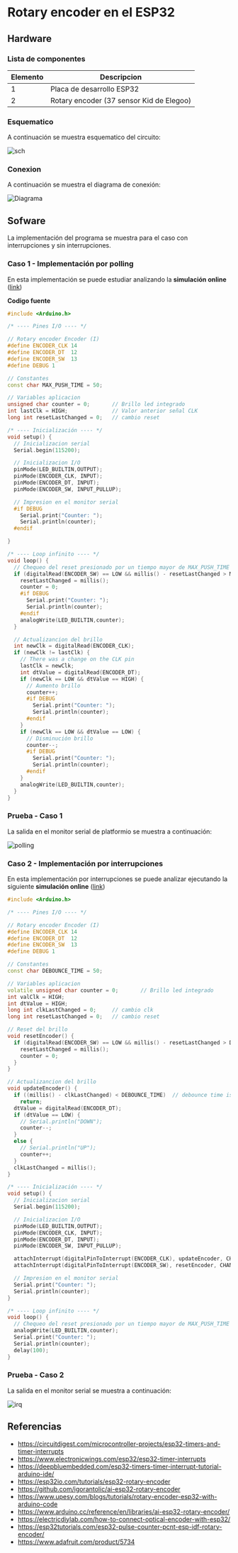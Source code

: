 # Rotary encoder en el ESP32

## Hardware

### Lista de componentes

|Elemento|Descripcion|
|--|--|
|1|Placa de desarrollo ESP32|
|2|Rotary encoder (37 sensor Kid de Elegoo)|

### Esquematico

A continuación se muestra esquematico del circuito:

![sch](rotary_encorder-ESP32_sch.png)

### Conexion

A continuación se muestra el diagrama de conexión:

![Diagrama](rotary_encorder-ESP32_bb.png)

## Sofware

La implementación del programa se muestra para el caso con interrupciones y sin interrupciones.

### Caso 1 - Implementación por polling

En esta implementación se puede estudiar analizando la **simulación online** ([link](https://wokwi.com/projects/367656993429289985))

**Codigo fuente**

```ino
#include <Arduino.h>

/* ---- Pines I/O ---- */

// Rotary encoder Encoder (I)
#define ENCODER_CLK 14
#define ENCODER_DT  12
#define ENCODER_SW  13
#define DEBUG 1

// Constantes
const char MAX_PUSH_TIME = 50;

// Variables aplicacion
unsigned char counter = 0;       // Brillo led integrado
int lastClk = HIGH;              // Valor anterior señal CLK
long int resetLastChanged = 0;   // cambio reset

/* ---- Inicialización ---- */
void setup() {
  // Inicializacion serial
  Serial.begin(115200);

  // Inicializacion I/O
  pinMode(LED_BUILTIN,OUTPUT);   
  pinMode(ENCODER_CLK, INPUT);
  pinMode(ENCODER_DT, INPUT);
  pinMode(ENCODER_SW, INPUT_PULLUP);

  // Impresion en el monitor serial
  #if DEBUG
    Serial.print("Counter: ");
    Serial.println(counter);      
  #endif

}

/* ---- Loop infinito ---- */
void loop() {
  // Chequeo del reset presionado por un tiempo mayor de MAX_PUSH_TIME 
  if (digitalRead(ENCODER_SW) == LOW && millis() - resetLastChanged > MAX_PUSH_TIME) {
    resetLastChanged = millis();
    counter = 0;
    #if DEBUG
      Serial.print("Counter: ");
      Serial.println(counter);   
    #endif
    analogWrite(LED_BUILTIN,counter);   
  }

  // Actualizancion del brillo
  int newClk = digitalRead(ENCODER_CLK);
  if (newClk != lastClk) {
    // There was a change on the CLK pin
    lastClk = newClk;
    int dtValue = digitalRead(ENCODER_DT);    
    if (newClk == LOW && dtValue == HIGH) {
      // Aumento brillo
      counter++;
      #if DEBUG
        Serial.print("Counter: ");
        Serial.println(counter);
      #endif
    }
    if (newClk == LOW && dtValue == LOW) {
      // Disminución brillo
      counter--;
      #if DEBUG
        Serial.print("Counter: ");
        Serial.println(counter);
      #endif
    }
    analogWrite(LED_BUILTIN,counter);   
  }
}
```

### Prueba - Caso 1 

La salida en el monitor serial de platformio se muestra a continuación:

![polling](rotary_polling-ESP32.png)

### Caso 2 - Implementación por interrupciones

En esta implementación por interrupciones se puede analizar ejecutando la siguiente **simulación online** ([link](https://wokwi.com/projects/376267427485299713))

```ino
#include <Arduino.h>

/* ---- Pines I/O ---- */

// Rotary encoder Encoder (I)
#define ENCODER_CLK 14
#define ENCODER_DT  12
#define ENCODER_SW  13
#define DEBUG 1

// Constantes
const char DEBOUNCE_TIME = 50;

// Variables aplicacion
volatile unsigned char counter = 0;       // Brillo led integrado
int valClk = HIGH;
int dtValue = HIGH;
long int clkLastChanged = 0;     // cambio clk
long int resetLastChanged = 0;   // cambio reset

// Reset del brillo
void resetEncoder() {
  if (digitalRead(ENCODER_SW) == LOW && millis() - resetLastChanged > DEBOUNCE_TIME) {
    resetLastChanged = millis();
    counter = 0;
  }
}

// Actualizancion del brillo
void updateEncoder() {
  if ((millis() - clkLastChanged) < DEBOUNCE_TIME)  // debounce time is 50ms
    return;
  dtValue = digitalRead(ENCODER_DT);
  if (dtValue == LOW) {
    // Serial.println("DOWN"); 
    counter--;
  }
  else {
    // Serial.println("UP"); 
    counter++;
  }
  clkLastChanged = millis();
}

/* ---- Inicialización ---- */
void setup() {
  // Inicializacion serial
  Serial.begin(115200);

  // Inicializacion I/O
  pinMode(LED_BUILTIN,OUTPUT);   
  pinMode(ENCODER_CLK, INPUT);
  pinMode(ENCODER_DT, INPUT);
  pinMode(ENCODER_SW, INPUT_PULLUP);

  attachInterrupt(digitalPinToInterrupt(ENCODER_CLK), updateEncoder, CHANGE);
  attachInterrupt(digitalPinToInterrupt(ENCODER_SW), resetEncoder, CHANGE);

  // Impresion en el monitor serial
  Serial.print("Counter: ");
  Serial.println(counter);      
}

/* ---- Loop infinito ---- */
void loop() {
  // Chequeo del reset presionado por un tiempo mayor de MAX_PUSH_TIME 
  analogWrite(LED_BUILTIN,counter); 
  Serial.print("Counter: ");
  Serial.println(counter);   
  delay(100); 
}
```

### Prueba - Caso 2

La salida en el monitor serial se muestra a continuación:

![irq](rotary_irq-ESP32.png)

## Referencias

* https://circuitdigest.com/microcontroller-projects/esp32-timers-and-timer-interrupts
* https://www.electronicwings.com/esp32/esp32-timer-interrupts
* https://deepbluembedded.com/esp32-timers-timer-interrupt-tutorial-arduino-ide/
* https://esp32io.com/tutorials/esp32-rotary-encoder
* https://github.com/igorantolic/ai-esp32-rotary-encoder
* https://www.upesy.com/blogs/tutorials/rotary-encoder-esp32-with-arduino-code
* https://www.arduino.cc/reference/en/libraries/ai-esp32-rotary-encoder/
* https://electricdiylab.com/how-to-connect-optical-encoder-with-esp32/
* https://esp32tutorials.com/esp32-pulse-counter-pcnt-esp-idf-rotary-encoder/
* https://www.adafruit.com/product/5734